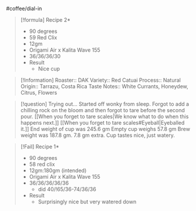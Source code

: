 #coffee/dial-in 

> [!formula] Recipe 2*
> - 90 degrees
> - 59 Red Clix
> - 12gm
> - Origami Air x Kalita Wave 155
> - 36/36/36/30
> - Result
> 	- Nice cup

> [!Information]
> Roaster:: DAK 
> Variety:: Red Catuai
> Process:: Natural
> Origin:: Tarrazu, Costa Rica
> Taste Notes:: White Currants, Honeydew, Citrus, Flowers
> 

> [!question] Trying out...
> Started off wonky from sleep. Forgot to add a chilling rock on the bloom and then forgot to tare before the second pour. [[When you forget to tare scales|We know what to do when this happens next.]]
> [[When you forget to tare scales#Eyeball|Eyeballed it.]]
> End weight of cup was 245.6 gm
> Empty cup weighs 57.8 gm
> Brew weight was 187.8 gm. 7.8 gm extra.
> Cup tastes nice, just watery.
> 

> [!Fail]
> Recipe 1*
> - 90 degrees
> - 58 red clix
> - 12gm:180gm (intended)
> - Origami Air x Kalita Wave 155
> - 36/36/36/36/36
>     - did 40/!65/36-74/36/36
> - Result
>     - Surprisingly nice but very watered down
> 
